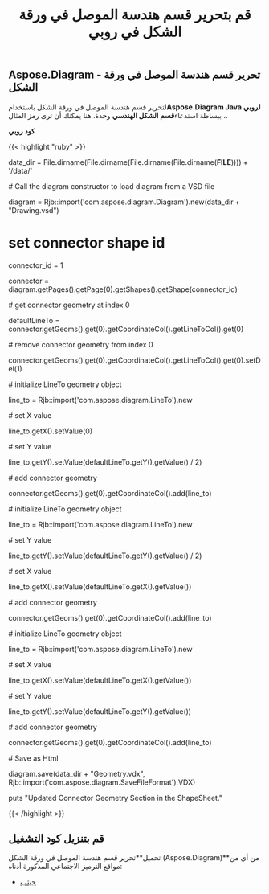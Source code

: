 ﻿---
title: قم بتحرير قسم هندسة الموصل في ورقة الشكل في روبي
type: docs
weight: 10
url: /ar/java/edit-connector-geometry-section-in-the-shapesheet-in-ruby/
---
## **Aspose.Diagram - تحرير قسم هندسة الموصل في ورقة الشكل**
 لتحرير قسم هندسة الموصل في ورقة الشكل باستخدام**Aspose.Diagram Java لروبي** ، ببساطة استدعاء**قسم الشكل الهندسي** وحدة. هنا يمكنك أن ترى رمز المثال.

**كود روبي**

{{< highlight "ruby" >}}

 data_dir = File.dirname(File.dirname(File.dirname(File.dirname(__FILE__)))) + '/data/'

\# Call the diagram constructor to load diagram from a VSD file

diagram = Rjb::import('com.aspose.diagram.Diagram').new(data_dir + "Drawing.vsd")

# set connector shape id

connector_id = 1

connector = diagram.getPages().getPage(0).getShapes().getShape(connector_id)

\# get connector geometry at index 0

defaultLineTo = connector.getGeoms().get(0).getCoordinateCol().getLineToCol().get(0)

\# remove connector geometry from index 0

connector.getGeoms().get(0).getCoordinateCol().getLineToCol().get(0).setDel(1)

\# initialize LineTo geometry object

line_to = Rjb::import('com.aspose.diagram.LineTo').new

\# set X value

line_to.getX().setValue(0)

\# set Y value

line_to.getY().setValue(defaultLineTo.getY().getValue() / 2)

\# add connector geometry

connector.getGeoms().get(0).getCoordinateCol().add(line_to)

\# initialize LineTo geometry object

line_to = Rjb::import('com.aspose.diagram.LineTo').new

\# set Y value

line_to.getY().setValue(defaultLineTo.getY().getValue() / 2)

\# set X value

line_to.getX().setValue(defaultLineTo.getX().getValue())

\# add connector geometry

connector.getGeoms().get(0).getCoordinateCol().add(line_to)

\# initialize LineTo geometry object

line_to = Rjb::import('com.aspose.diagram.LineTo').new

\# set X value

line_to.getX().setValue(defaultLineTo.getX().getValue())

\# set Y value

line_to.getY().setValue(defaultLineTo.getY().getValue())

\# add connector geometry

connector.getGeoms().get(0).getCoordinateCol().add(line_to)

\# Save as Html

diagram.save(data_dir + "Geometry.vdx", Rjb::import('com.aspose.diagram.SaveFileFormat').VDX)

puts "Updated Connector Geometry Section in the ShapeSheet."

{{< /highlight >}}
## **قم بتنزيل كود التشغيل**
 تحميل**تحرير قسم هندسة الموصل في ورقة الشكل (Aspose.Diagram)**من أي من مواقع الترميز الاجتماعي المذكورة أدناه:

- [جيثب](https://github.com/asposediagram/Aspose.Diagram-for-Java/blob/master/Plugins/Aspose_Diagram_Java_for_Ruby/lib/asposediagramjava/Geometry/shapegeometrysection.rb)
